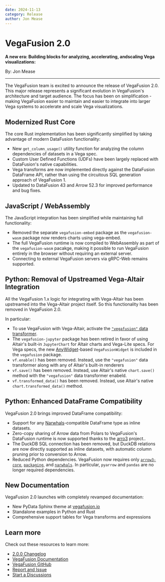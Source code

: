 ```yaml
---
date: 2024-11-13
category: Release
author: Jon Mease
---
```


# VegaFusion 2.0
**A new era: Building blocks for analyzing, accelerating, andscaling Vega visualizations:**

By: Jon Mease

---

The VegaFusion team is excited to announce the release of VegaFusion 2.0. This major release represents a significant evolution in VegaFusion's architecture and target audience. The focus has been on simplification - making VegaFusion easier to maintain and easier to integrate into larger Vega systems to accelerate and scale Vega visualizations.

## Modernized Rust Core
The core Rust implementation has been significantly simplified by taking advantage of modern DataFusion functionality:

 - New `get_column_usage()` utility function for analyzing the column dependencies of datasets in a Vega spec.
 - Custom User Defined Functions (UDFs) have been largely replaced with DataFusion's native capabilities.
 - Vega transforms are now implemented directly against the DataFusion DataFrame API, rather than using the circuitous SQL generation approach of VegaFusion 1.
 - Updated to DataFusion 43 and Arrow 52.3 for improved performance and bug fixes.
 
## JavaScript / WebAssembly
The JavaScript integration has been simplified while maintaining full functionality:
 - Removed the separate `vegafusion-embed` package as the `vegafusion-wasm` package now renders charts using vega-embed.
 - The full VegaFusion runtime is now compiled to WebAssembly as part of the `vegafusion-wasm` pacakge, making it possible to run VegaFusion entirely in the browser without requiring an external server.
 - Connecting to external VegaFusion servers via gRPC-Web remains supported.

## Python: Removal of Upstreamed Vega-Altair Integration
All the VegaFusion 1.x logic for integrating with Vega-Altair has been upstreamed into the Vega-Altair project itself. So this functionality has been removed in VegaFusion 2.0.

In particular:
 - To use VegaFusion with Vega-Altair, activate the [`"vegafusion"` data transformer](https://altair-viz.github.io/user_guide/large_datasets.html#vegafusion-data-transformer).
 - The `vegafusion-jupyter` package has been retired in favor of using Altair's built-in `JupyterChart` for Altair charts and Vega-Lite specs. For Vega specs, the new [AnyWidget](https://anywidget.dev/)-based `VegaFusionWidget` is included in the `vegafusion` package.
 - `vf.enable()` has been removed. Instead, use the `"vegafusion"` data transformer along with any of Altair's built-in renderers
 - `vf.save()` has been removed. Instead, use Altair's native `chart.save()` method with the `"vegafusion"` data transformer enabeld.
 - `vf.transformed_data()` has been removed. Instead, use Altair's native `chart.transformed_data()` method.

## Python: Enhanced DataFrame Compatibility
VegaFusion 2.0 brings improved DataFrame compatibility:
 - Support for any [Narwhals](https://narwhals-dev.github.io/narwhals/)-compatible DataFrame type as inline datasets.
 - Zero-copy sharing of Arrow data from Polars to VegaFusion's DataFusion runtime is now supported thanks to the [arro3](https://github.com/kylebarron/arro3) project..
 - The DuckDB SQL connection has been removed, but DuckDB relations are now directly supported as inline datasets, with automatic column pruning prior to conversion to Arrow.
 - Reduced Python dependencies. VegaFusion now requires only [`arrow3-core`](https://pypi.org/project/arro3-core/), [`packaging`](https://pypi.org/project/packaging/), and [`narwhals`](https://pypi.org/project/narwhals/). In particular, `pyarrow` and `pandas` are no longer required dependencies.

## New Documentation
VegaFusion 2.0 launches with completely revamped documentation:
 - New PyData Sphinx theme at [vegafusion.io](http://vegafusion.io/v2/)
 - Standalone examples in Python and Rust
 - Comprehensive support tables for Vega transforms and expressions

## Learn more
Check out these resources to learn more:
 - [2.0.0 Changelog](https://github.com/hex-inc/vegafusion/releases/tag/v2.0.0)
 - [VegaFusion Documentation](https://vegafusion.io/v2)
 - [VegaFusion GitHub](https://github.com/hex-inc/vegafusion)
 - [Report and Issue](https://github.com/hex-inc/vegafusion/issues)
 - [Start a Discussions](https://github.com/hex-inc/vegafusion/discussions)
